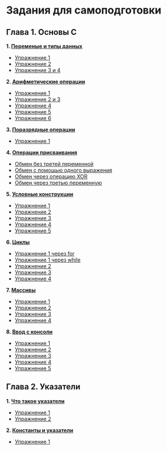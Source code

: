 # Задания для самоподготовки
## Глава 1. Основы С

**1. [Переменые и типы данных](https://github.com/al39tt/a/tree/main/folder%201)** 
   + [Упражнение 1](https://github.com/al39tt/a/blob/main/folder%201/ex.1)
   + [Упражнение 2](https://github.com/al39tt/a/blob/main/folder%201/ex.2)
   + [Упражнение 3 и 4](https://github.com/al39tt/a/blob/main/folder%201/ex%2C3%20and%20ex.4)
   
**2. [Арифметические операции](https://github.com/al39tt/a/tree/main/folder%202)**
   + [Упражнение 1](https://github.com/al39tt/a/blob/main/folder%202/ex.1)
   + [Упражнение 2 и 3](https://github.com/al39tt/a/blob/main/folder%202/ex.2%20and%20ex.3)
   + [Упражнение 4](https://github.com/al39tt/a/blob/main/folder%202/ex.4)
   + [Упражнение 5](https://github.com/al39tt/a/blob/main/folder%202/ex.5)
   + [Упражнение 6](https://github.com/al39tt/a/blob/main/folder%202/ex.6)

**3. [Поразрядные операции](https://github.com/al39tt/a/tree/main/folder%203)**
   + [Упражнение 1](https://github.com/al39tt/a/blob/main/folder%203/ex.1)
   
**4. [Операции присваивания](https://github.com/al39tt/a/tree/main/folder%204)**
   + [Обмен без третей переменной](https://github.com/al39tt/a/blob/main/folder%204/ex.1)
   + [Обмен с помощью одного выражения](https://github.com/al39tt/a/blob/main/folder%204/ex.2)
   + [Обмен через операцию XOR](https://github.com/al39tt/a/blob/main/folder%204/ex.3)
   + [Обмен через третью переменную](https://github.com/al39tt/a/blob/main/folder%204/ex.4)

**5. [Условные конструкции](https://github.com/al39tt/a/tree/main/folder%205)**
   + [Упражнение 1](https://github.com/al39tt/a/blob/main/folder%205/ex.1)
   + [Упражнение 2](https://github.com/al39tt/a/blob/main/folder%205/ex.2)
   + [Упражнение 3](https://github.com/al39tt/a/blob/main/folder%205/ex.3)
   + [Упражнение 4](https://github.com/al39tt/a/blob/main/folder%205/ex.4)
   + [Упражнение 5](https://github.com/al39tt/a/blob/main/folder%205/ex.5)

**6. [Циклы](https://github.com/al39tt/a/tree/main/folder%206)**
   + [Упражнение 1 через for](https://github.com/al39tt/a/blob/main/folder%206/ex.1.1)
   + [Упражнение 1 через while](https://github.com/al39tt/a/blob/main/folder%206/ex.1.2)
   + [Упражнение 2](https://github.com/al39tt/a/blob/main/folder%206/ex.2)
   + [Упражнение 3](https://github.com/al39tt/a/blob/main/folder%206/ex.3)
   + [Упражнение 4](https://github.com/al39tt/a/blob/main/folder%206/ex.4)

**7. [Массивы](https://github.com/al39tt/a/tree/main/folder%207)**
   + [Упражнение 1](https://github.com/al39tt/a/blob/main/folder%207/ex.1)
   + [Упражнение 2](https://github.com/al39tt/a/blob/main/folder%207/ex.2)
   + [Упражнение 3](https://github.com/al39tt/a/blob/main/folder%207/ex.3)
   + [Упражнение 4](https://github.com/al39tt/a/blob/main/folder%207/ex.4)

**8. [Ввод с консоли](https://github.com/al39tt/a/tree/main/folder%208)**
   + [Упражнение 1](https://github.com/al39tt/a/blob/main/folder%208/ex.1)
   + [Упражнение 2](https://github.com/al39tt/a/blob/main/folder%208/ex.2)
   + [Упражнение 3](https://github.com/al39tt/a/blob/main/folder%208/ex.3)
   + [Упражнение 4](https://github.com/al39tt/a/blob/main/folder%208/ex.4)
   + [Упражнение 5](https://github.com/al39tt/a/blob/main/folder%208/ex.5)
   
## Глава 2. Указатели
**1. [Что такое указатели](https://github.com/al39tt/a/tree/main/folder%209)** 
   + [Упражнение 1](https://github.com/al39tt/a/blob/main/folder%209/ex.1)
   + [Упражнение 2](https://github.com/al39tt/a/blob/main/folder%209/ex.2)

**2. [Константы и указатели](https://github.com/al39tt/a/tree/main/folder%210)** 
   + [Упражнение 1](https://github.com/al39tt/a/blob/main/folder%210/ex.1)
